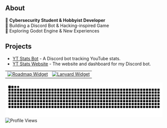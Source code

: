 ## About
🔹 **Cybersecurity Student & Hobbyist Developer**  
🔹 Building a Discord Bot & Hacking-inspired Game  
🔹 Exploring Godot Engine & New Experiences


## Projects
- [YT Stats Bot](https://discord.com/discovery/applications/896093740987453450) - A Discord bot tracking YouTube stats.
- [YT Stats Website](https://yt-stats.xyz) - The website and dashboard for my Discord bot.

<table border=0>
  <tr>
    <td align="center">
      <a href="https://roadmap.sh/u/resad">
        <img src="https://roadmap.sh/card/wide/67df09f98342031660fbb2f5?variant=dark&roadmaps=javascript%2Cnodejs%2Ccyber-security%2Cfull-stack&v=2" alt="Roadmap Widget" width="100%">
      </a>
    </td>
    <td align="center">
      <a href="https://discord.com/users/615618687470403602">
        <img src="https://lanyard.cnrad.dev/api/615618687470403602?theme=dark" alt="Lanyard Widget" width="100%">
      </a>
    </td>
  </tr>
</table>

![Snake animation](https://github.com/Resad-d/Resad-d/blob/output/github-contribution-grid-snake-dark.svg?raw=true&v=1)
![Profile Views](https://komarev.com/ghpvc/?username=Resad-d&color=blue)
